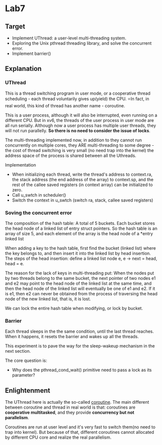 # Lab7



## Target

- Implement UThread: a user-level multi-threading system.
- Exploring the Unix pthread threading library, and solve the concurrent error.
- Implement barrier()



## Explanation

### UThread

This is a thread switching program in user mode, or a cooperative thread scheduling - each thread voluntarily gives up(yield) the CPU. ⭐In fact, in real world, this kind of thread has another name - coroutine.

This is a user process, although it will also be interrupted, even running on a different CPU. But in xv6, the threads of the user process in user mode are all run serially. Although now a user process has multiple user threads, they will not run parallelly. **So there is no need to consider the issue of locks**.

The multi-threading implemented now, in addition to they cannot run concurrently on multiple cores, they ARE multi-threading to some degree - the cost of thread switching is very small (no need trap into the kernel) the address space of the process is shared between all the Uthreads.

Implementation

- When initializing each thread, write the thread's address to context.ra, the stack address (the end address of the array) to context.sp, and the rest of the callee saved registers (in context array) can be initialized to zero.
- Call u_swtch in scheduler()
- Switch the context in u_swtch (switch ra, stack, callee saved registers)



### Soving the concurrent error

The composition of the hash table: A total of 5 buckets. Each bucket stores the head node of a linked list of entry struct pointers. So the hash table is an array of size 5, and each element of the array is the head node of a *entry linked list

When adding a key to the hash table, first find the bucket (linked list) where the key belongs to, and then insert it into the linked list by head insertion.
The steps of the head insertion: define a linked list node e, e -> next = head, head = e.

The reason for the lack of keys in multi-threading put: When the nodes put by two threads belong to the same bucket, the next pointer of two nodes e1 and e2 may point to the head node of the linked list at the same time, and then the head node of the linked list will eventually be one of e1 and e2. If it is e1, then e2 can never be obtained from the process of traversing the head node of the new linked list, that is, it is lost.

We can lock the entire hash table when modifying, or lock by bucket.

### Barrier

Each thread sleeps in the the same condition, until the last thread reaches. When it happens, it resets the barrier and wakes up all the threads.

This experiment is to pave the way for the sleep-wakeup mechanism in the next section. 

The core question is:

* Why does the pthread_cond_wait() primitive need to pass a lock as its parameter? 



## Enlightenment

The UThread here is actually the so-called [coroutine](https://en.wikipedia.org/wiki/Coroutine). The main different between coroutine and thread in real world is that: coroutines are **cooperative multitasked**, and they provide **concurrency but not parallelism**. 

Coroutines are run at user level and it's very fast to switch them(no need to trap into kernel). But because of that, different coroutines cannot allocated by different CPU core and realize the real parallelism. 
